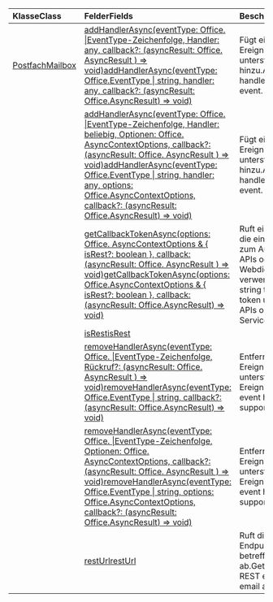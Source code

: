 | <span data-ttu-id="26f6c-101">Klasse</span><span class="sxs-lookup"><span data-stu-id="26f6c-101">Class</span></span> | <span data-ttu-id="26f6c-102">Felder</span><span class="sxs-lookup"><span data-stu-id="26f6c-102">Fields</span></span> | <span data-ttu-id="26f6c-103">Beschreibung</span><span class="sxs-lookup"><span data-stu-id="26f6c-103">Description</span></span> |
|:---|:---|:---|
|[<span data-ttu-id="26f6c-104">Postfach</span><span class="sxs-lookup"><span data-stu-id="26f6c-104">Mailbox</span></span>](/javascript/api/outlook/outlook.mailbox)|[<span data-ttu-id="26f6c-105">addHandlerAsync(eventType: Office. \|EventType-Zeichenfolge, Handler: any, callback?: (asyncResult: Office. AsyncResult <void> ) => void)</span><span class="sxs-lookup"><span data-stu-id="26f6c-105">addHandlerAsync(eventType: Office.EventType \| string, handler: any, callback?: (asyncResult: Office.AsyncResult<void>) => void)</span></span>](/javascript/api/outlook/outlook.mailbox#addhandlerasync-eventtype--handler--callback--asyncresult-)|<span data-ttu-id="26f6c-106">Fügt einen Ereignishandler für ein unterstütztes Ereignis hinzu.</span><span class="sxs-lookup"><span data-stu-id="26f6c-106">Adds an event handler for a supported event.</span></span>|
||[<span data-ttu-id="26f6c-107">addHandlerAsync(eventType: Office. \|EventType-Zeichenfolge, Handler: beliebig, Optionen: Office. AsyncContextOptions, callback?: (asyncResult: Office. AsyncResult <void> ) => void)</span><span class="sxs-lookup"><span data-stu-id="26f6c-107">addHandlerAsync(eventType: Office.EventType \| string, handler: any, options: Office.AsyncContextOptions, callback?: (asyncResult: Office.AsyncResult<void>) => void)</span></span>](/javascript/api/outlook/outlook.mailbox#addhandlerasync-eventtype--handler--options--callback--asyncresult-)|<span data-ttu-id="26f6c-108">Fügt einen Ereignishandler für ein unterstütztes Ereignis hinzu.</span><span class="sxs-lookup"><span data-stu-id="26f6c-108">Adds an event handler for a supported event.</span></span>|
||[<span data-ttu-id="26f6c-109">getCallbackTokenAsync(options: Office. AsyncContextOptions & { isRest?: boolean }, callback: (asyncResult: Office. AsyncResult <string> ) => void)</span><span class="sxs-lookup"><span data-stu-id="26f6c-109">getCallbackTokenAsync(options: Office.AsyncContextOptions & { isRest?: boolean }, callback: (asyncResult: Office.AsyncResult<string>) => void)</span></span>](/javascript/api/outlook/outlook.mailbox#getcallbacktokenasync-options--isrest--callback--asyncresult-)|<span data-ttu-id="26f6c-110">Ruft eine Zeichenfolge ab, die ein Token enthält, das zum Aufrufen von REST-APIs oder Exchange Webdienste (EWS) verwendet wird.</span><span class="sxs-lookup"><span data-stu-id="26f6c-110">Gets a string that contains a token used to call REST APIs or Exchange Web Services (EWS).</span></span>|
||[<span data-ttu-id="26f6c-111">isRest</span><span class="sxs-lookup"><span data-stu-id="26f6c-111">isRest</span></span>](/javascript/api/outlook/outlook.mailbox#isrest)||
||[<span data-ttu-id="26f6c-112">removeHandlerAsync(eventType: Office. \|EventType-Zeichenfolge, Rückruf?: (asyncResult: Office. AsyncResult <void> ) => void)</span><span class="sxs-lookup"><span data-stu-id="26f6c-112">removeHandlerAsync(eventType: Office.EventType \| string, callback?: (asyncResult: Office.AsyncResult<void>) => void)</span></span>](/javascript/api/outlook/outlook.mailbox#removehandlerasync-eventtype--callback--asyncresult-)|<span data-ttu-id="26f6c-113">Entfernt die Ereignishandler für einen unterstützten Ereignistyp.</span><span class="sxs-lookup"><span data-stu-id="26f6c-113">Removes the event handlers for a supported event type.</span></span>|
||[<span data-ttu-id="26f6c-114">removeHandlerAsync(eventType: Office. \|EventType-Zeichenfolge, Optionen: Office. AsyncContextOptions, callback?: (asyncResult: Office. AsyncResult <void> ) => void)</span><span class="sxs-lookup"><span data-stu-id="26f6c-114">removeHandlerAsync(eventType: Office.EventType \| string, options: Office.AsyncContextOptions, callback?: (asyncResult: Office.AsyncResult<void>) => void)</span></span>](/javascript/api/outlook/outlook.mailbox#removehandlerasync-eventtype--options--callback--asyncresult-)|<span data-ttu-id="26f6c-115">Entfernt die Ereignishandler für einen unterstützten Ereignistyp.</span><span class="sxs-lookup"><span data-stu-id="26f6c-115">Removes the event handlers for a supported event type.</span></span>|
||[<span data-ttu-id="26f6c-116">restUrl</span><span class="sxs-lookup"><span data-stu-id="26f6c-116">restUrl</span></span>](/javascript/api/outlook/outlook.mailbox#resturl)|<span data-ttu-id="26f6c-117">Ruft die URL des REST-Endpunkts für das betreffende E-Mail-Konto ab.</span><span class="sxs-lookup"><span data-stu-id="26f6c-117">Gets the URL of the REST endpoint for this email account.</span></span>|
